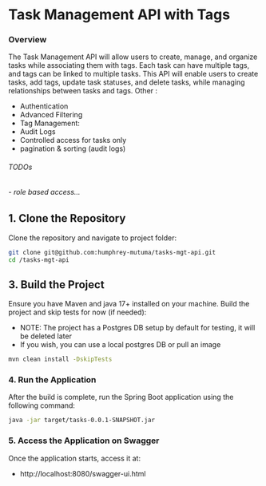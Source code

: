 # Task Management API with Tags

### Overview
The Task Management API will allow users to create, manage, and organize tasks while
associating them with tags. Each task can have multiple tags, and tags can be linked to
multiple tasks. This API will enable users to create tasks, add tags, update task statuses, and
delete tasks, while managing relationships between tasks and tags.
Other :
- Authentication
- Advanced Filtering
- Tag Management:
- Audit Logs
- Controlled access for tasks only
- pagination & sorting (audit logs)
###### TODOs
###### - role based access...

## 1. Clone the Repository

Clone the repository and navigate to project folder:

```bash
git clone git@github.com:humphrey-mutuma/tasks-mgt-api.git
cd /tasks-mgt-api
```
## 3. Build the Project
Ensure you have Maven and java 17+ installed on your machine. 
Build the project and skip tests for now (if needed):

- NOTE: The project has a Postgres DB setup by default for testing, it will be deleted later
- If you wish, you can use a local postgres DB or pull an image

```bash
mvn clean install -DskipTests
```
### 4. Run the Application
After the build is complete, run the Spring Boot application using the following command:
``` bash
java -jar target/tasks-0.0.1-SNAPSHOT.jar
```
### 5. Access the Application on Swagger
Once the application starts, access it at:


- http://localhost:8080/swagger-ui.html

## 
 
